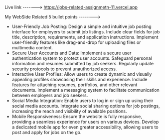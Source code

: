 
Live link ------->
https://jobs-related-assignmetn-11.vercel.app

My WebSide Related  5 bullet points --------> 
 
<ul>

<li>User-Friendly Job Posting:
Design a simple and intuitive job posting interface for employers to submit job listings.
Include clear fields for job title, description, requirements, and application instructions.
Implement user-friendly features like drag-and-drop for uploading files or multimedia content.</li>
<li>Secure User Accounts and Data:
Implement a secure user authentication system to protect user accounts.
Safeguard personal information and resumes submitted by job seekers.
Regularly update security protocols to prevent unauthorized access.</li>
<li>Interactive User Profiles:
Allow users to create dynamic and visually appealing profiles showcasing their skills and experience.
Include features for attaching resumes, portfolios, and other relevant documents.
Implement a messaging system to facilitate communication between employers and job seekers.</li>
<li>Social Media Integration:
Enable users to log in or sign up using their social media accounts.
Integrate social sharing options for job postings, increasing the reach and visibility of available positions.</li>
<li>Mobile Responsiveness:
Ensure the website is fully responsive, providing a seamless experience for users on various devices.
Develop a dedicated mobile app for even greater accessibility, allowing users to post and apply for jobs on the go.</li>

</ul>

